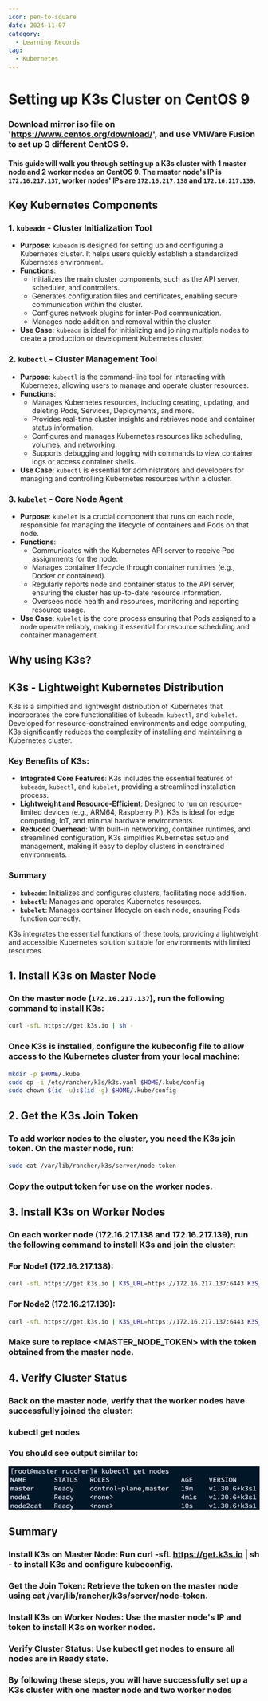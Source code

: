 ```yaml
---
icon: pen-to-square
date: 2024-11-07
category:
  - Learning Records
tag:
  - Kubernetes
---
```


# Setting up K3s Cluster on CentOS 9

### Download mirror iso file on 'https://www.centos.org/download/', and use VMWare Fusion to set up 3 different CentOS 9.

#### This guide will walk you through setting up a K3s cluster with 1 master node and 2 worker nodes on CentOS 9. The master node's IP is `172.16.217.137`, worker nodes' IPs are `172.16.217.138` and `172.16.217.139`.

## Key Kubernetes Components

### 1. `kubeadm` - Cluster Initialization Tool
- **Purpose**: `kubeadm` is designed for setting up and configuring a Kubernetes cluster. It helps users quickly establish a standardized Kubernetes environment.
- **Functions**:
    - Initializes the main cluster components, such as the API server, scheduler, and controllers.
    - Generates configuration files and certificates, enabling secure communication within the cluster.
    - Configures network plugins for inter-Pod communication.
    - Manages node addition and removal within the cluster.
- **Use Case**: `kubeadm` is ideal for initializing and joining multiple nodes to create a production or development Kubernetes cluster.

### 2. `kubectl` - Cluster Management Tool
- **Purpose**: `kubectl` is the command-line tool for interacting with Kubernetes, allowing users to manage and operate cluster resources.
- **Functions**:
    - Manages Kubernetes resources, including creating, updating, and deleting Pods, Services, Deployments, and more.
    - Provides real-time cluster insights and retrieves node and container status information.
    - Configures and manages Kubernetes resources like scheduling, volumes, and networking.
    - Supports debugging and logging with commands to view container logs or access container shells.
- **Use Case**: `kubectl` is essential for administrators and developers for managing and controlling Kubernetes resources within a cluster.

### 3. `kubelet` - Core Node Agent
- **Purpose**: `kubelet` is a crucial component that runs on each node, responsible for managing the lifecycle of containers and Pods on that node.
- **Functions**:
    - Communicates with the Kubernetes API server to receive Pod assignments for the node.
    - Manages container lifecycle through container runtimes (e.g., Docker or containerd).
    - Regularly reports node and container status to the API server, ensuring the cluster has up-to-date resource information.
    - Oversees node health and resources, monitoring and reporting resource usage.
- **Use Case**: `kubelet` is the core process ensuring that Pods assigned to a node operate reliably, making it essential for resource scheduling and container management.

## Why using K3s?
## K3s - Lightweight Kubernetes Distribution

K3s is a simplified and lightweight distribution of Kubernetes that incorporates the core functionalities of `kubeadm`, `kubectl`, and `kubelet`. Developed for resource-constrained environments and edge computing, K3s significantly reduces the complexity of installing and maintaining a Kubernetes cluster.

### Key Benefits of K3s:
- **Integrated Core Features**: K3s includes the essential features of `kubeadm`, `kubectl`, and `kubelet`, providing a streamlined installation process.
- **Lightweight and Resource-Efficient**: Designed to run on resource-limited devices (e.g., ARM64, Raspberry Pi), K3s is ideal for edge computing, IoT, and minimal hardware environments.
- **Reduced Overhead**: With built-in networking, container runtimes, and streamlined configuration, K3s simplifies Kubernetes setup and management, making it easy to deploy clusters in constrained environments.

### Summary
- **`kubeadm`**: Initializes and configures clusters, facilitating node addition.
- **`kubectl`**: Manages and operates Kubernetes resources.
- **`kubelet`**: Manages container lifecycle on each node, ensuring Pods function correctly.

K3s integrates the essential functions of these tools, providing a lightweight and accessible Kubernetes solution suitable for environments with limited resources.


## 1. Install K3s on Master Node

### On the master node (`172.16.217.137`), run the following command to install K3s:

```bash
curl -sfL https://get.k3s.io | sh -
```

### Once K3s is installed, configure the kubeconfig file to allow access to the Kubernetes cluster from your local machine:

```bash
mkdir -p $HOME/.kube
sudo cp -i /etc/rancher/k3s/k3s.yaml $HOME/.kube/config
sudo chown $(id -u):$(id -g) $HOME/.kube/config
```

## 2. Get the K3s Join Token
### To add worker nodes to the cluster, you need the K3s join token. On the master node, run:

```bash
sudo cat /var/lib/rancher/k3s/server/node-token
```

### Copy the output token for use on the worker nodes.

## 3. Install K3s on Worker Nodes
### On each worker node (172.16.217.138 and 172.16.217.139), run the following command to install K3s and join the cluster:

### For Node1 (172.16.217.138):

```bash
curl -sfL https://get.k3s.io | K3S_URL=https://172.16.217.137:6443 K3S_TOKEN=<MASTER_NODE_TOKEN> sh -
```
### For Node2 (172.16.217.139):

```bash
curl -sfL https://get.k3s.io | K3S_URL=https://172.16.217.137:6443 K3S_TOKEN=<MASTER_NODE_TOKEN> sh -
```

### Make sure to replace <MASTER_NODE_TOKEN> with the token obtained from the master node.

## 4. Verify Cluster Status
### Back on the master node, verify that the worker nodes have successfully joined the cluster:

### kubectl get nodes
### You should see output similar to:

![kubeClusterConfig.png](../../../.vuepress/public/assets/images/kubeClusterConfig.png)

## Summary
### Install K3s on Master Node: Run curl -sfL https://get.k3s.io | sh - to install K3s and configure kubeconfig.
### Get the Join Token: Retrieve the token on the master node using cat /var/lib/rancher/k3s/server/node-token.
### Install K3s on Worker Nodes: Use the master node's IP and token to install K3s on worker nodes.
### Verify Cluster Status: Use kubectl get nodes to ensure all nodes are in Ready state.
### By following these steps, you will have successfully set up a K3s cluster with one master node and two worker nodes

